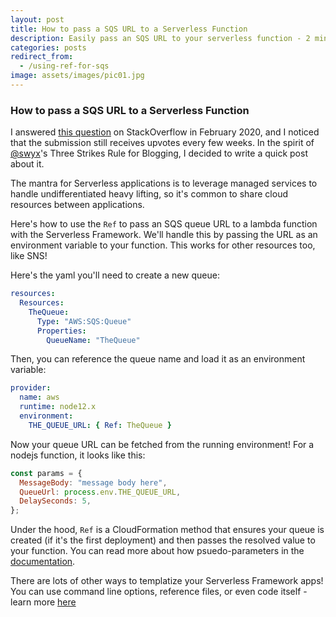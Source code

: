 ```yaml
---
layout: post
title: How to pass a SQS URL to a Serverless Function
description: Easily pass an SQS URL to your serverless function - 2 minutes
categories: posts
redirect_from:
  - /using-ref-for-sqs
image: assets/images/pic01.jpg
---
```


### How to pass a SQS URL to a Serverless Function

I answered [this question](https://stackoverflow.com/questions/60387211/get-sqs-url-from-within-serverless-function/60401467#60401467) on StackOverflow in February 2020, and I noticed that the submission still receives upvotes every few weeks. In the spirit of [@swyx](https://twitter.com/swyx/status/1351197649727352836)'s Three Strikes Rule for Blogging, I decided to write a quick post about it.

The mantra for Serverless applications is to leverage managed services to handle undifferentiated heavy lifting, so it's common to share cloud resources between applications.

Here's how to use the `Ref` to pass an SQS queue URL to a lambda function with the Serverless Framework. We'll handle this by passing the URL as an environment variable to your function. This works for other resources too, like SNS!

Here's the yaml you'll need to create a new queue:

```yaml
resources:
  Resources:
    TheQueue:
      Type: "AWS:SQS:Queue"
      Properties:
        QueueName: "TheQueue"
```

Then, you can reference the queue name and load it as an environment variable:

```yaml
provider:
  name: aws
  runtime: node12.x
  environment:
    THE_QUEUE_URL: { Ref: TheQueue }
```

Now your queue URL can be fetched from the running environment! For a nodejs function, it looks like this:

```js
const params = {
  MessageBody: "message body here",
  QueueUrl: process.env.THE_QUEUE_URL,
  DelaySeconds: 5,
};
```

Under the hood, `Ref` is a CloudFormation method that ensures your queue is created (if it's the first deployment) and then passes the resolved value to your function. You can read more about how psuedo-parameters in the [documentation](https://docs.aws.amazon.com/AWSCloudFormation/latest/UserGuide/pseudo-parameter-reference.html).

There are lots of other ways to templatize your Serverless Framework apps! You can use command line options, reference files, or even code itself - learn more [here](https://www.serverless.com/framework/docs/providers/aws/guide/variables/)
